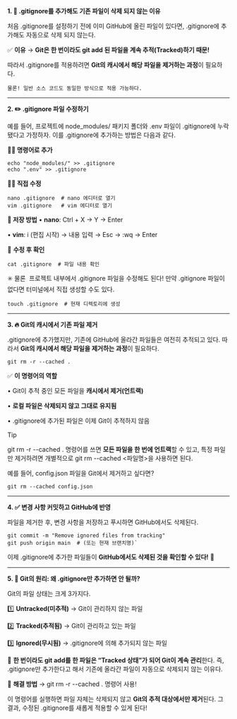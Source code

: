 
**1. 📌 .gitignore를 추가해도 기존 파일이 삭제 되지 않는 이유**

처음 .gitignore를 설정하기 전에 이미 GitHub에 올린 파일이 있다면,
.gitignore에 추가해도 자동으로 삭제 되지 않는다.

✅ **이유** → **Git은 한 번이라도 git add 된 파일을 계속 추적(Tracked)하기 때문!**

따라서 .gitignore를 적용하려면 **Git의 캐시에서 해당 파일을 제거하는 과정**이 필요하다.

`물론! 일반 소스 코드도 동일한 방식으로 적용 가능하다.` 


---
**2. ✏️ .gitignore 파일 수정하기**

예를 들어, 프로젝트에 
node_modules/ 패키지 폴더와 .env 파일이 .gitignore에 누락됐다고 가정하자. 
이를 .gitignore에 추가하는 방법은 다음과 같다.

**🧑‍💻 명령어로 추가**
```
echo "node_modules/" >> .gitignore
echo ".env" >> .gitignore
```


**🧑‍💻 직접 수정**
```
nano .gitignore  # nano 에디터로 열기
vim .gitignore   # vim 에디터로 열기
```


**💾 저장 방법**
• **nano**: Ctrl + X → Y → Enter

• **vim**: i (편집 시작) → 내용 입력 → Esc → :wq → Enter


📌 **수정 후 확인**
```
cat .gitignore  # 파일 내용 확인
```

✳️ 물론  프로젝트 내부에서 .gitignore 파일을 수정해도 된다!
만약 .gitignore 파일이 없다면 터미널에서 직접 생성할 수도 있다.
```
touch .gitignore  # 현재 디렉토리에 생성
```


---
**3. 🔥 Git의 캐시에서 기존 파일 제거**

.gitignore에 추가했지만, 기존에 GitHub에 올라간 파일들은 여전히 추적되고 있다.
따라서 **Git의 캐시에서 해당 파일을 제거하는 과정**이 필요하다.

```
git rm -r --cached .
```

✅ **이 명령어의 역할**

• Git이 추적 중인 모든 파일을 **캐시에서 제거(언트랙)**

• **로컬 파일은 삭제되지 않고 그대로 유지됨**

• .gitignore에 추가된 파일은 이제 Git이 추적하지 않음

> [!tip] 
> git rm -r --cached . 명령어를 쓰면 **모든 파일을 한 번에 언트랙**할 수 있고, 
> 특정 파일만 제거하려면 개별적으로 git rm --cached <파일명>을 사용하면 된다.

예를 들어, config.json 파일을 Git에서 제거하고 싶다면?
```
git rm --cached config.json
```


---
**4. ✅ 변경 사항 커밋하고 GitHub에 반영**

파일을 제거한 후, 변경 사항을 저장하고 푸시하면 GitHub에서도 삭제된다.

```
git commit -m "Remove ignored files from tracking"
git push origin main  # (또는 현재 브랜치명)`
```

이제 .gitignore에 추가한 파일들이 **GitHub에서도 삭제된 것을 확인할 수 있다!** 🎉


---
**5. 🧐 Git의 원리: 왜 .gitignore만 추가하면 안 될까?**

Git의 파일 상태는 크게 3가지다.

1️⃣ **Untracked(미추적)** → Git이 관리하지 않는 파일

2️⃣ **Tracked(추적됨)** → Git이 관리하고 있는 파일

3️⃣ **Ignored(무시됨)** → .gitignore에 의해 추가되지 않는 파일


📌 **한 번이라도 git add를 한 파일은 “Tracked 상태”가 되어 Git이 계속 관리**한다.
즉, .gitignore만 추가한다고 해서 기존에 올라간 파일이 자동으로 삭제되지 않는 이유다.


🚀 **해결 방법** → git rm -r --cached . 명령어 사용!


이 명령어를 실행하면 파일 자체는 삭제되지 않고 **Git의 추적 대상에서만 제거**된다.
그 결과, 수정된 .gitignore를 새롭게 적용할 수 있게 된다!

